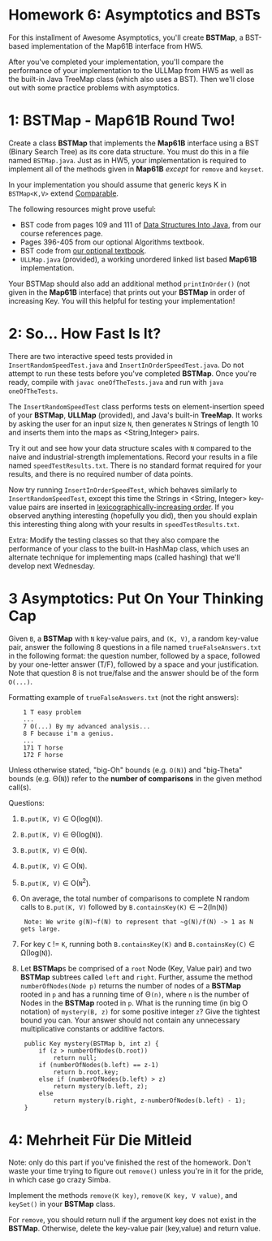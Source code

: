 # Homework 6: Asymptotics and BSTs

For this installment of Awesome Asymptotics, you'll create **BSTMap**, a BST-based implementation of the Map61B interface from HW5. 

After you've completed your implementation, you'll compare the performance of your implementation to the ULLMap from HW5 as well as the built-in Java TreeMap class (which also uses a BST). Then we'll close out with some practice problems with asymptotics.

1: BSTMap - Map61B Round Two!
=======

Create a class **BSTMap** that implements the **Map61B** interface using a BST (Binary Search Tree) as its core data structure. You must do this in a file named `BSTMap.java`. Just as in HW5, your implementation is required to implement all of the methods given in **Map61B** *except* for `remove` and `keyset`.

In your implementation you should assume that generic keys K in `BSTMap<K,V>` extend [Comparable<K>](http://docs.oracle.com/javase/7/docs/api/java/lang/Comparable.html).

The following resources might prove useful:

* BST code from pages 109 and 111 of [Data Structures Into Java](http://www-inst.eecs.berkeley.edu/~cs61b/fa14/book2/data-structures.pdf), from our course references page.
* Pages 396-405 from our optional Algorithms textbook.
* BST code from [our optional textbook](http://algs4.cs.princeton.edu/32bst/BST.java.html). 
* `ULLMap.java` (provided), a working unordered linked list based **Map61B** implementation.

Your BSTMap should also add an additional method `printInOrder()` (not given in the **Map61B** interface) that prints out your **BSTMap** in order of increasing Key. You will this helpful for testing your implementation!

2: So... How Fast Is It?
======

There are two interactive speed tests provided in `InsertRandomSpeedTest.java` and `InsertInOrderSpeedTest.java`. Do not attempt to run these tests before you've completed **BSTMap**. Once you're ready, compile with `javac oneOfTheTests.java` and run with `java oneOfTheTests`.

The `InsertRandomSpeedTest` class performs tests on element-insertion speed of your **BSTMap**, **ULLMap** (provided), and Java's built-in **TreeMap**. It works by asking the user for an input size `N`, then generates `N` Strings of length 10 and inserts them into the maps as <String,Integer> pairs.

Try it out and see how your data structure scales with `N` compared to the naive and industrial-strength implementations. Record your results in a file named `speedTestResults.txt`. There is no standard format required for your results, and there is no required number of data points.

Now try running `InsertInOrderSpeedTest`, which behaves similarly to `InsertRandomSpeedTest`, except this time the Strings in <String, Integer> key-value pairs are inserted in [lexicographically-increasing order](http://en.wikipedia.org/wiki/Lexicographical_order). If you observed anything interesting (hopefully you did), then you should explain this interesting thing along with your results in `speedTestResults.txt`.

Extra: Modify the testing classes so that they also compare the performance of your class to the built-in HashMap class, which uses an alternate technique for implementing maps (called hashing) that we'll develop next Wednesday.

3 Asymptotics: Put On Your Thinking Cap
=====
Given `B`, a **BSTMap** with `N` key-value pairs, and `(K, V)`, a random key-value pair, answer the following 8 questions in a file named `trueFalseAnswers.txt` in the following format: the question number, followed by a space, followed by your one-letter answer (T/F), followed by a space and your justification. Note that question 8 is not true/false and the answer should be of the form `O(...)`.

Formatting example of `trueFalseAnswers.txt` (not the right answers): 

        1 T easy problem 
        ...
        7 O(...) By my advanced analysis...
        8 F because i'm a genius. 
        ...
        171 T horse
        172 F horse

Unless otherwise stated, "big-Oh" bounds (e.g. `O(N)`) and "big-Theta" bounds (e.g. &Theta;(`N`)) refer to the **number of comparisons** in the given method call(s). 

Questions:

1. `B.put(K, V)` &isin; O(log(`N`)).
2. `B.put(K, V)` &isin; &Theta;(log(`N`)).
3. `B.put(K, V)` &isin; &Theta;(`N`).
4. `B.put(K, V)` &isin; O(`N`).
5. `B.put(K, V)` &isin; O(`N`<sup>2</sup>).
6. On average, the total number of comparisons to complete N random calls to `B.put(K, V)` followed by `B.containsKey(K)` &isin; &Tilde;2(ln(`N`))

        Note: We write g(N)~f(N) to represent that ~g(N)/f(N) -> 1 as N gets large.

7. For key `C` != `K`, running both `B.containsKey(K)` and `B.containsKey(C)` &isin; &Omega;(log(`N`)).
8. Let **BSTMap**s be comprised of a `root` Node (Key, Value pair) and two **BSTMap** subtrees called `left` and `right`. Further, assume the method `numberOfNodes(Node p)` returns the number of nodes of a **BSTMap** rooted in `p` and has a running time of &Theta;`(n)`, where `n` is the number of Nodes in the **BSTMap** rooted in `p`. What is the running time (in big O notation) of `mystery(B, z)` for some positive integer `z`? Give the tightest bound you can. Your answer should not contain any unnecessary multiplicative constants or additive factors.

        public Key mystery(BSTMap b, int z) {
            if (z > numberOfNodes(b.root)) 
                return null;
            if (numberOfNodes(b.left) == z-1)
                return b.root.key;
            else if (numberOfNodes(b.left) > z)
                return mystery(b.left, z); 
            else 
                return mystery(b.right, z-numberOfNodes(b.left) - 1);
        }

4:  Mehrheit Für Die Mitleid
======

Note: only do this part if you've finished the rest of the homework. Don't waste your time trying to figure out `remove()` unless you're in it for the pride, in which case go crazy Simba.

Implement the methods `remove(K key)`, `remove(K key, V value)`, and `keySet()` in your **BSTMap** class.

For `remove`, you should return null if the argument key does not exist in the **BSTMap**. 
Otherwise, delete the key-value pair (key,value) and return value.

<!--5: Enjoy your Spring Break
=====
You're done.

Hopefully that was fun :)-->
